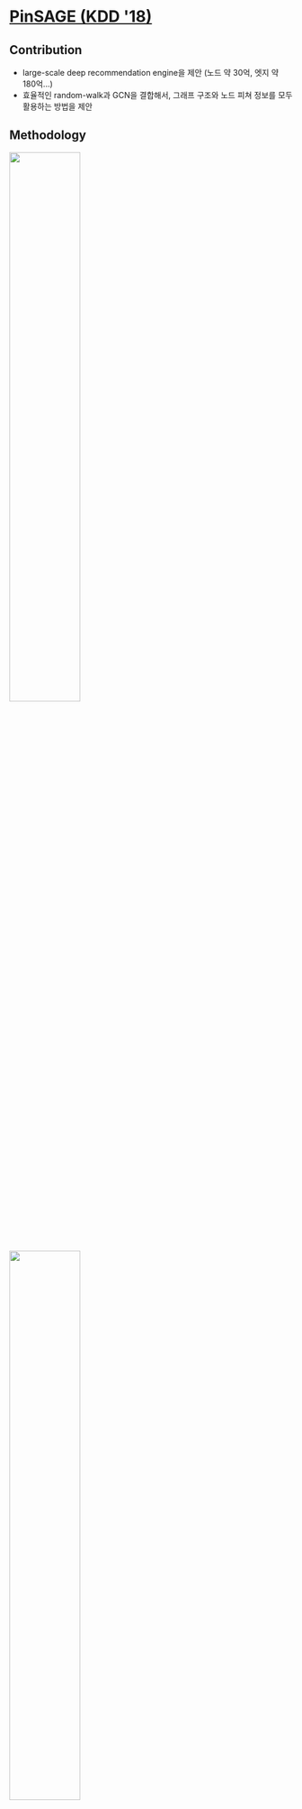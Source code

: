 # [PinSAGE (KDD '18)]()

## Contribution
* large-scale deep recommendation engine을 제안 (노드 약 30억, 엣지 약 180억...)
* 효율적인 random-walk과 GCN을 결합해서, 그래프 구조와 노드 피쳐 정보를 모두 활용하는 방법을 제안

## Methodology
<img src="https://user-images.githubusercontent.com/59331040/228200372-01c2a649-81b3-47dd-af95-4c139a5a986c.jpg" width="50%">
<img src="https://user-images.githubusercontent.com/59331040/228198044-9f3566dd-f020-400f-a80d-a8c330e0139a.JPG" width="50%">
